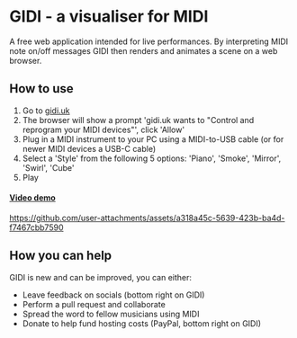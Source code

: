 # GIDI - a visualiser for MIDI

A free web application intended for live performances. By interpreting MIDI note on/off messages GIDI then renders and animates a scene on a web browser.

## How to use

1. Go to [gidi.uk](https://gidi.uk)
2. The browser will show a prompt 'gidi.uk wants to "Control and reprogram your MIDI devices"', click 'Allow'
3. Plug in a MIDI instrument to your PC using a MIDI-to-USB cable (or for newer MIDI devices a USB-C cable)
4. Select a 'Style' from the following 5 options: 'Piano', 'Smoke', 'Mirror', 'Swirl', 'Cube'
5. Play

#### <ins>Video demo</ins>

https://github.com/user-attachments/assets/a318a45c-5639-423b-ba4d-f7467cbb7590

## How you can help

GIDI is new and can be improved, you can either:

- Leave feedback on socials (bottom right on GIDI)
- Perform a pull request and collaborate
- Spread the word to fellow musicians using MIDI
- Donate to help fund hosting costs (PayPal, bottom right on GIDI)
